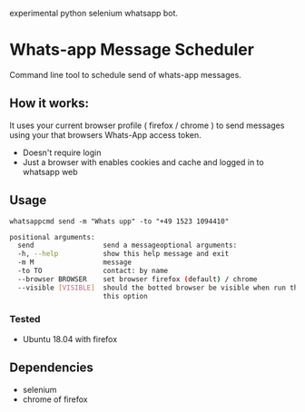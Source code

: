 experimental python selenium whatsapp bot.

# Whats-app Message Scheduler

Command line tool to schedule send of whats-app messages.

## How it works:

It uses your current browser profile ( firefox / chrome )  to send messages using your that browsers Whats-App access token.

- Doesn't require login
- Just a browser with enables cookies and cache
  and logged in to whatsapp web

## Usage

` whatsappcmd send -m "Whats upp" -to "+49 1523 1094410" `
```sh
positional arguments:
  send                 send a messageoptional arguments:
  -h, --help           show this help message and exit
  -m M                 message
  -to TO               contact: by name
  --browser BROWSER    set browser firefox (default) / chrome
  --visible [VISIBLE]  should the botted browser be visible when run then add
                       this option
```

### Tested

- Ubuntu 18.04 with firefox

## Dependencies

- selenium
- chrome of firefox
